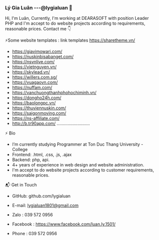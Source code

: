 ### Lý Gia Luân ---@lygialuan 👋

Hi, I'm Luân, Currently, I'm working at DEARASOFT with position Leader PHP and I'm accept to do website projects according to requirements, reasonable prices.
Contact me 👇

⚡Some website templates : link templates https://sharetheme.vn/
+ https://giavimowari.com/
+ https://nuskinbisabanget.com/
+ https://nsvnlive.com/
+ https://vietnguyen.vn/
+ https://skylead.vn/
+ https://willers.com.sg/
+ https://vuagaovn.com/
+ https://nuffam.com/
+ https://vanchuongthanhphohochiminh.vn/
+ https://dongho24h.com/
+ https://baolongpc.vn/
+ https://thuviennuskin.com/
+ https://saigonmoving.com/
+ https://ns-affiliate.com/
+ http://b.tr90app.com/
...........................

⚡ Bio
- I’m currently studying Programmer at Ton Duc Thang University - College
- Frontend: .html, .css, .js, .ajax
- Backend: php, api.
- 4+ years of experience in web design and website administration.
- I'm accept to do website projects according to customer requirements, reasonable prices.

📬 Get in Touch

  - GitHub: github.com/lygialuan
    
  - E-mail: lygialuan1801@gmail.com
    
  - Zalo : 039 572 0956
    
  - Facebook : https://www.facebook.com/luan.ly.1501/
    
  - Phone : 039 572 0956

